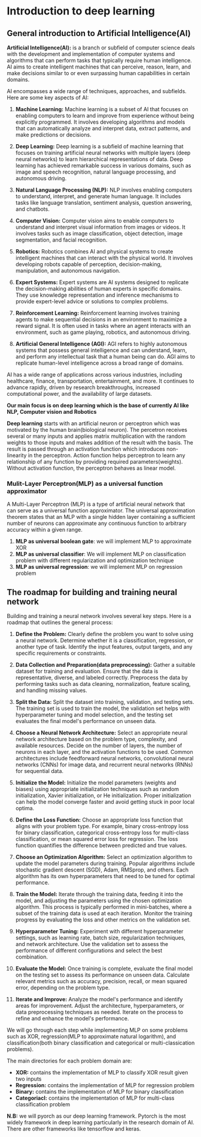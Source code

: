# Introduction to deep learning

## General introduction to Artificial Intelligence(AI)

**Artificial Intelligence(AI):** is a branch or subfield of computer science deals with the development and implementation of computer systems and algorithms that can perform tasks that typically require human intelligence. AI aims to create intelligent machines that can perceive, reason, learn, and make decisions similar to or even surpassing human capabilities in certain domains.

AI encompasses a wide range of techniques, approaches, and subfields. Here are some key aspects of AI:

1. **Machine Learning:** Machine learning is a subset of AI that focuses on enabling computers to learn and improve from experience without being explicitly programmed. It involves developing algorithms and models that can automatically analyze and interpret data, extract patterns, and make predictions or decisions.

2. **Deep Learning:** Deep learning is a subfield of machine learning that focuses on training artificial neural networks with multiple layers (deep neural networks) to learn hierarchical representations of data. Deep learning has achieved remarkable success in various domains, such as image and speech recognition, natural language processing, and autonomous driving.

3. **Natural Language Processing (NLP):** NLP involves enabling computers to understand, interpret, and generate human language. It includes tasks like language translation, sentiment analysis, question answering, and chatbots.

4. **Computer Vision:** Computer vision aims to enable computers to understand and interpret visual information from images or videos. It involves tasks such as image classification, object detection, image segmentation, and facial recognition.

5. **Robotics:** Robotics combines AI and physical systems to create intelligent machines that can interact with the physical world. It involves developing robots capable of perception, decision-making, manipulation, and autonomous navigation.

6. **Expert Systems:** Expert systems are AI systems designed to replicate the decision-making abilities of human experts in specific domains. They use knowledge representation and inference mechanisms to provide expert-level advice or solutions to complex problems.

7. **Reinforcement Learning:** Reinforcement learning involves training agents to make sequential decisions in an environment to maximize a reward signal. It is often used in tasks where an agent interacts with an environment, such as game playing, robotics, and autonomous driving.

8. **Artificial General Intelligence (AGI):** AGI refers to highly autonomous systems that possess general intelligence and can understand, learn, and perform any intellectual task that a human being can do. AGI aims to replicate human-level intelligence across a broad range of domains.

AI has a wide range of applications across various industries, including healthcare, finance, transportation, entertainment, and more. It continues to advance rapidly, driven by research breakthroughs, increased computational power, and the availability of large datasets.

**Our main focus is on deep learning which is the base of currently AI like NLP, Computer vision and Robotics**

**Deep learning** starts with an artificial neuron or perceptron which was motivated by the human brain(biological neuron). The percetron receives several or many inputs and applies matrix multiplication with the random weights to those inputs and makes addition of the result with the basis. The result is passed through an activation function which introduces non-linearity in the perceptron. Action function helps perceptron to learn any relationship of any function by providing required parameters(weights). Without activation function, the perceptron behaves as linear model.

### Mulit-Layer Perceptron(MLP) as a universal function approximator

A Multi-Layer Perceptron (MLP) is a type of artificial neural network that can serve as a universal function approximator. The universal approximation theorem states that an MLP with a single hidden layer containing a sufficient number of neurons can approximate any continuous function to arbitrary accuracy within a given range.

1. **MLP as universal boolean gate**: we will implement MLP to approximate XOR
2. **MLP as universal classifier**: We will implement MLP on classification problem with different regularization and optimization technique
3. **MLP as universal regression**: we will implement MLP on regression problem

## The roadmap for building and training neural network

Building and training a neural network involves several key steps. Here is a roadmap that outlines the general process:

1. **Define the Problem:** Clearly define the problem you want to solve using a neural network. Determine whether it is a classification, regression, or another type of task. Identify the input features, output targets, and any specific requirements or constraints.

2. **Data Collection and Preparation(data preprocessing):** Gather a suitable dataset for training and evaluation. Ensure that the data is representative, diverse, and labeled correctly. Preprocess the data by performing tasks such as data cleaning, normalization, feature scaling, and handling missing values.

3. **Split the Data:** Split the dataset into training, validation, and testing sets. The training set is used to train the model, the validation set helps with hyperparameter tuning and model selection, and the testing set evaluates the final model's performance on unseen data.

4. **Choose a Neural Network Architecture:** Select an appropriate neural network architecture based on the problem type, complexity, and available resources. Decide on the number of layers, the number of neurons in each layer, and the activation functions to be used. Common architectures include feedforward neural networks, convolutional neural networks (CNNs) for image data, and recurrent neural networks (RNNs) for sequential data.

5. **Initialize the Model:** Initialize the model parameters (weights and biases) using appropriate initialization techniques such as random initialization, Xavier initialization, or He initialization. Proper initialization can help the model converge faster and avoid getting stuck in poor local optima.

6. **Define the Loss Function:** Choose an appropriate loss function that aligns with your problem type. For example, binary cross-entropy loss for binary classification, categorical cross-entropy loss for multi-class classification, or mean squared error loss for regression. The loss function quantifies the difference between predicted and true values.

7. **Choose an Optimization Algorithm:** Select an optimization algorithm to update the model parameters during training. Popular algorithms include stochastic gradient descent (SGD), Adam, RMSprop, and others. Each algorithm has its own hyperparameters that need to be tuned for optimal performance.

8. **Train the Model:** Iterate through the training data, feeding it into the model, and adjusting the parameters using the chosen optimization algorithm. This process is typically performed in mini-batches, where a subset of the training data is used at each iteration. Monitor the training progress by evaluating the loss and other metrics on the validation set.

9. **Hyperparameter Tuning:** Experiment with different hyperparameter settings, such as learning rate, batch size, regularization techniques, and network architecture. Use the validation set to assess the performance of different configurations and select the best combination.

10. **Evaluate the Model:** Once training is complete, evaluate the final model on the testing set to assess its performance on unseen data. Calculate relevant metrics such as accuracy, precision, recall, or mean squared error, depending on the problem type.

11. **Iterate and Improve:** Analyze the model's performance and identify areas for improvement. Adjust the architecture, hyperparameters, or data preprocessing techniques as needed. Iterate on the process to refine and enhance the model's performance.

We will go through each step while implementing MLP on some problems such as XOR, regression(MLP to approximate natural logarithm), and classification(both binary classification and categorical or multi-classication problems).


The main directories for each problem domain are:
 - **XOR:** contains the implementation of MLP to classify XOR result given two inputs
 - **Regression:** contains the implementation of MLP for regression problem
 - **Binary:** contains the implementation of MLP for binary classification
 - **Categoriacl:** contains the implementation of MLP for multi-class classification problem


 **N.B:** we will pyorch as our deep learning framework. Pytorch is the most widely framework in deep learning particularly in the research domain of AI. There are other frameworks like tensorflow and keras.



